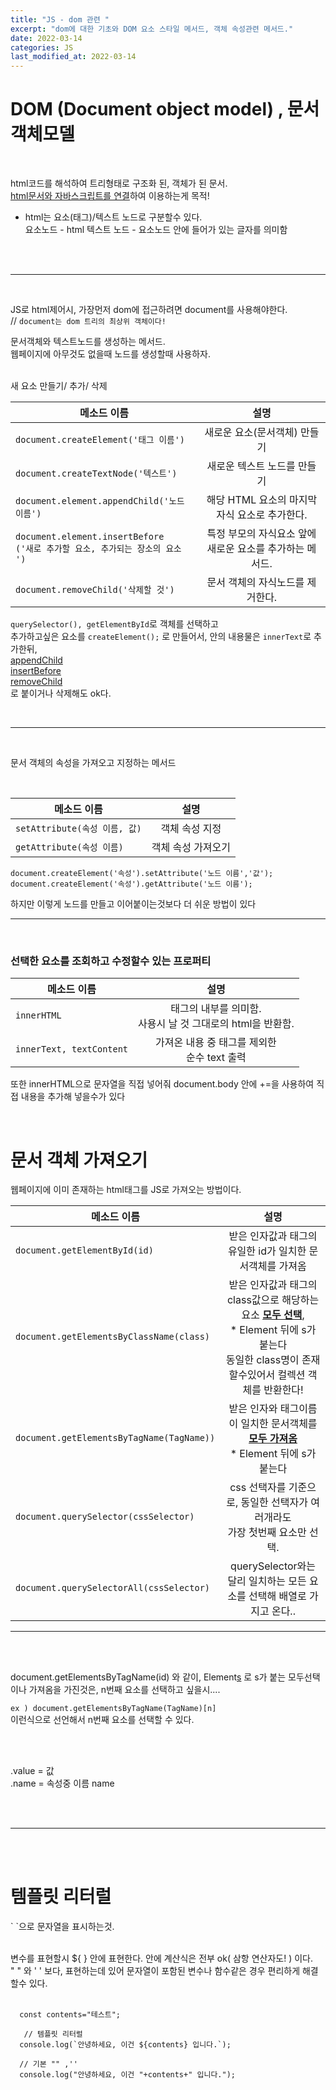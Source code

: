 ```yaml
---
title: "JS - dom 관련 "
excerpt: "dom에 대한 기초와 DOM 요소 스타일 메서드, 객체 속성관련 메서드."
date: 2022-03-14
categories: JS
last_modified_at: 2022-03-14
---
```


# DOM (Document object model) , 문서객체모델

<br>

html코드를 해석하여 트리형태로 구조화 된, 객체가 된 문서.  
<u>html문서와 자바스크립트를 연결</u>하여 이용하는게 목적!

- html는 요소(태그)/텍스트 노드로 구분할수 있다.  
  요소노드 - html
  텍스트 노드 - 요소노드 안에 들어가 있는 글자를 의미함

<br>
<br>

---

<br>

JS로 html제어시, 가장먼저 dom에 접근하려면 document를 사용해야한다.  
// `document는 dom 트리의 최상위 객체이다!`

문서객체와 텍스트노드를 생성하는 메서드.  
웹페이지에 아무것도 없을때 노드를 생성할때 사용하자.

<br>
새 요소 만들기/ 추가/ 삭제

| 메소드 이름                                                                      |                           설명                           |
| -------------------------------------------------------------------------------- | :------------------------------------------------------: |
| `document.createElement('태그 이름')`                                            |               새로운 요소(문서객체) 만들기               |
| `document.createTextNode('텍스트')`                                              |               새로운 텍스트 노드를 만들기                |
| `document.element.appendChild('노드 이름')`                                      |      해당 HTML 요소의 마지막 자식 요소로 추가한다.       |
| `document.element.insertBefore`<br>`('새로 추가할 요소, 추가되는 장소의 요소 ')` | 특정 부모의 자식요소 앞에 새로운 요소를 추가하는 메서드. |
| `document.removeChild('삭제할 것')`                                              |             문서 객체의 자식노드를 제거한다.             |

`querySelector(), getElementById`로 객체를 선택하고  
추가하고싶은 요소를 `createElement();` 로 만들어서, 안의 내용물은 `innerText`로 추가한뒤,  
<u>appendChild  
insertBefore  
removeChild</u>  
로 붙이거나 삭제해도 ok다.

<br>

---

<br>

문서 객체의 속성을 가져오고 지정하는 메서드

<br>

| 메소드 이름                   |        설명        |
| ----------------------------- | :----------------: |
| `setAttribute(속성 이름, 값)` |   객체 속성 지정   |
| `getAttribute(속성 이름)`     | 객체 속성 가져오기 |

```
document.createElement('속성').setAttribute('노드 이름','값');
document.createElement('속성').getAttribute('노드 이름');
```

하지만 이렇게 노드를 만들고 이어붙이는것보다 더 쉬운 방법이 있다
<br>

---

<br>

<h3>선택한 요소를 조회하고 수정할수 있는 프로퍼티</h3>

| 메소드 이름              |                              설명                               |
| ------------------------ | :-------------------------------------------------------------: |
| `innerHTML`              | 태그의 내부를 의미함. <br> 사용시 날 것 그대로의 html을 반환함. |
| `innerText, textContent` |         가져온 내용 중 태그를 제외한<br> 순수 text 출력         |

또한 innerHTML으로 문자열을 직접 넣어줘 document.body 안에 +=을 사용하여 직접 내용을 추가해 넣을수가 있다

<br>

# 문서 객체 가져오기

웹페이지에 이미 존재하는 html태그를 JS로 가져오는 방법이다.

| 메소드 이름                                |                                                                                      설명                                                                                      |
| ------------------------------------------ | :----------------------------------------------------------------------------------------------------------------------------------------------------------------------------: |
| `document.getElementById(id) `             |                                                         받은 인자값과 태그의 <br> 유일한 id가 일치한 문서객체를 가져옴                                                         |
| `document.getElementsByClassName(class) `  | 받은 인자값과 태그의 class값으로 해당하는 요소 <strong><u>모두 선택</u></strong>, <br> \* Element 뒤에 s가 붙는다 <br> 동일한 class명이 존재할수있어서 컬렉션 객체를 반환한다! |
| `document.getElementsByTagName(TagName)) ` |                                  받은 인자와 태그이름이 일치한 문서객체를 <strong><u>모두 가져옴</u></strong> <br> \* Element 뒤에 s가 붙는다                                  |
| `document.querySelector(cssSelector)`      |                                                css 선택자를 기준으로, 동일한 선택자가 여러개라도 <br> 가장 첫번째 요소만 선택.                                                 |
| `document.querySelectorAll(cssSelector)`   |                                                    querySelector와는 달리 일치하는 모든 요소를 선택해 배열로 가지고 온다..                                                     |

---

<br>
<br>

document.getElementsByTagName(id) 와 같이, Element<u>s</u> 로 s가 붙는 모두선택이나 가져옴을 가진것은, n번째 요소를 선택하고 싶을시....

`ex ) document.getElementsByTagName(TagName)[n]`  
이런식으로 선언해서 n번째 요소를 선택할 수 있다.

<br>
<br>

.value = 값  
.name = 속성중 이름 name

<br>
<br>

---

<br>
<br>

# 템플릿 리터럴

\` \`으로 문자열을 표시하는것.  
<br>

변수를 표현할시 ${ } 안에 표현한다. 안에 계산식은 전부 ok( 삼항 연산자도! ) 이다.  
" " 와 ' ' 보다, 표현하는데 있어 문자열이 포함된 변수나 함수같은 경우 편리하게 해결할수 있다.
<br>
<br>

```
  const contents="테스트";

   // 템플릿 리터럴
  console.log(`안녕하세요, 이건 ${contents} 입니다.`);

  // 기본 "" ,''
  console.log("안녕하세요, 이건 "+contents+" 입니다.");

```
